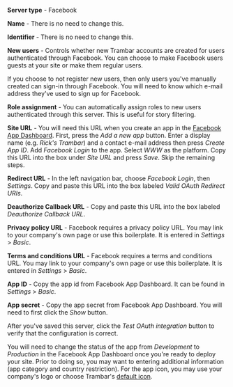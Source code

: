 **Server type** - Facebook

**Name** - There is no need to change this.

**Identifier** - There is no need to change this.

**New users** - Controls whether new Trambar accounts are created for users
authenticated through Facebook. You can choose to make Facebook users guests at
your site or make them regular users.

If you choose to not register new users, then only users you've manually created
can sign-in through Facebook. You will need to know which e-mail address they've
used to sign up for Facebook.

**Role assignment** - You can automatically assign roles to new users
authenticated through this server. This is useful for story filtering.

**Site URL** - You will need this URL when you create an app in the [Facebook
App Dashboard](https://developers.facebook.com/apps/). First, press
the *Add a new app* button. Enter a display name (e.g. _Rick's Trambar_) and
a contact e-mail address then press *Create App ID*. Add *Facebook Login* to
the app. Select *WWW* as the platform. Copy this URL into the box under
*Site URL* and press *Save*. Skip the remaining steps.

**Redirect URL** - In the left navigation bar, choose *Facebook Login*, then
*Settings*. Copy and paste this URL into the box labeled *Valid OAuth Redirect
URIs*.

**Deauthorize Callback URL** - Copy and paste this URL into the box labeled
*Deauthorize Callback URL*.

**Privacy policy URL** - Facebook requires a privacy policy URL. You may
link to your company's own page or use this boilerplate. It is entered
in *Settings* > *Basic*.

**Terms and conditions URL** - Facebook requires a terms and conditions URL.
You may link to your company's own page or use this boilerplate. It is entered
in *Settings* > *Basic*.

**App ID** - Copy the app id from Facebook App Dashboard. It can be found in
*Settings* > *Basic*.

**App secret** - Copy the app secret from Facebook App Dashboard. You will
need to first click the *Show* button.

After you've saved this server, click the *Test OAuth integration* button to
verify that the configuration is correct.

You will need to change the status of the app from _Development_ to _Production_
in the Facebook App Dashboard once you're ready to deploy your site. Prior
to doing so, you may want to entering additional information (app category and
country restriction). For the app icon, you may use your company's logo or
choose Trambar's [default icon](facebook-icons.zip).
